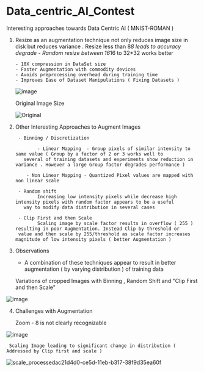 # Data_centric_AI_Contest 
Interesting approaches towards Data Centric AI  ( MNIST-ROMAN )

1.  Resize as an augmentation technique not only reduces image size in disk but reduces variance . 
    Resize less than 8*8 leads to accuracy degrade - Random resize between 16*16 to 32*32 works better 

        - 10X compression in DataSet size
        - Faster Augmentation with commodity devices
        - Avoids preprocessing overhead during training time
        - Improves Ease of Dataset Manipulations ( Fixing Datasets ) 

	![image](https://user-images.githubusercontent.com/4832280/131283487-3a891061-6175-471b-9ac3-2122bed56db4.png)
	
      Original Image Size 
  
     ![Original](https://user-images.githubusercontent.com/4832280/131283812-470058c7-90ff-46f9-ba3b-665aa994f694.PNG)


2.  Other Interesting Approaches to Augment Images 
      
         - Binning / Discretization 
       
                - Linear Mapping  - Group pixels of similar intensity to same value ( Group by a factor of 2 or 3 works well to 
           several of training datasets and experiments show reduction in variance . However a large Group factor degrades performance )
	   
	 		- Non Linear Mapping - Quantized Pixel values are mapped with non linear scale
	   
         - Random shift
                Increasing low intensity pixels while decrease high intensity pixels with random factor appears to be a useful
           way to modify data distribution in several cases 
	   
         - Clip First and then Scale 
                Scaling image by scale factor results in overflow ( 255 ) resulting in poor Augmentation. Instead Clip by threshold or 
	  	 value and then scale by 255/threshold as scale factor increases magnitude of low intensity pixels ( better Augmentation )
		 
		 
3.  Observations 

      - A combination of these techniques appear to  result in better augmentation ( by varying distribution ) of training data  


     Variations of cropped Images with Binning , Random Shift and "Clip First and then Scale" 

![image](https://user-images.githubusercontent.com/4832280/131782644-05918ccf-f426-4b07-b137-bfee92d0e299.png)

4.   Challenges with Augmentation

	 Zoom - 8 is not clearly recognizable

![image](https://user-images.githubusercontent.com/4832280/131782872-9daebe29-4292-4ed8-8bd9-6df1fb2a6b45.png)

	 Scaling Image leading to significant change in distribution ( Addressed by Clip first and scale )

![scale_processedac21d4d0-ce5d-11eb-b317-38f9d35ea60f](https://user-images.githubusercontent.com/4832280/131783752-adbce163-7265-4da0-bffb-1759b208613d.png)



   
